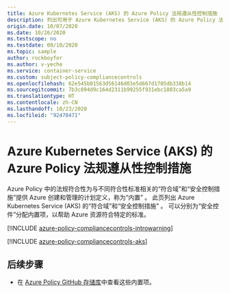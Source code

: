 ```yaml
---
title: Azure Kubernetes Service (AKS) 的 Azure Policy 法规遵从性控制措施
description: 列出可用于 Azure Kubernetes Service (AKS) 的 Azure Policy 法规遵从性控制措施。 这些内置的策略定义提供了管理 Azure 资源符合性的常用方法。
origin.date: 10/07/2020
ms.date: 10/26/2020
ms.testscope: no
ms.testdate: 08/10/2020
ms.topic: sample
author: rockboyfor
ms.author: v-yeche
ms.service: container-service
ms.custom: subject-policy-compliancecontrols
ms.openlocfilehash: 62e545b01563d56146d03e5d667d1705db338b14
ms.sourcegitcommit: 7b3c894d9c164d2311b99255f931ebc1803ca5a9
ms.translationtype: HT
ms.contentlocale: zh-CN
ms.lasthandoff: 10/23/2020
ms.locfileid: "92470471"
---
```

<!--Verifed successfully-->
# <a name="azure-policy-regulatory-compliance-controls-for-azure-kubernetes-service-aks"></a>Azure Kubernetes Service (AKS) 的 Azure Policy 法规遵从性控制措施

<!--Not Available on [Regulatory Compliance in Azure Policy](../governance/policy/concepts/regulatory-compliance.md)-->

Azure Policy 中的法规符合性为与不同符合性标准相关的“符合域”和“安全控制措施”提供 Azure 创建和管理的计划定义，称为“内置” 。 此页列出 Azure Kubernetes Service (AKS) 的“符合域”和“安全控制措施” 。
可以分别为“安全控件”分配内置项，以帮助 Azure 资源符合特定的标准。

[!INCLUDE [azure-policy-compliancecontrols-introwarning](../../includes/policy/standards/intro-warning.md)]

[!INCLUDE [azure-policy-compliancecontrols-aks](../../includes/policy/standards/byrp/microsoft.containerservice.md)]

## <a name="next-steps"></a>后续步骤

<!--Not Available on [Azure Policy Regulatory Compliance](../governance/policy/concepts/regulatory-compliance.md)-->

- 在 [Azure Policy GitHub 存储库](https://github.com/Azure/azure-policy)中查看这些内置项。

<!-- Update_Description: update meta properties, wording update, update link -->